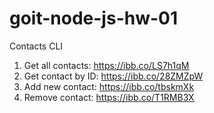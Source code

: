 # goit-node-js-hw-01

Contacts CLI

1. Get all contacts: https://ibb.co/LS7h1qM
2. Get contact by ID: https://ibb.co/28ZMZpW
3. Add new contact: https://ibb.co/tbskmXk
4. Remove contact: https://ibb.co/T1RMB3X
